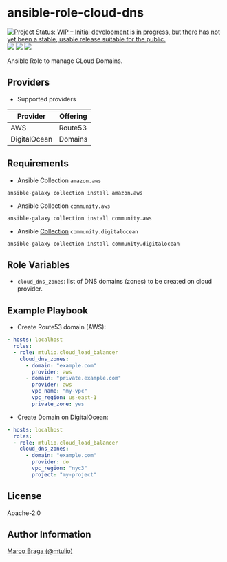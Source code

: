 ansible-role-cloud-dns
======================

[![Project Status: WIP – Initial development is in progress, but there has not yet been a stable, usable release suitable for the public.](https://www.repostatus.org/badges/latest/wip.svg)](#)
[![](https://github.com/mtulio/ansible-role-cloud-dns/actions/workflows/release.yml/badge.svg)](https://github.com/mtulio/ansible-role-cloud-dns/actions/workflows/release.yml)
[![](https://github.com/mtulio/ansible-role-cloud-dns/actions/workflows/ci.yml/badge.svg?branch=main)](https://github.com/mtulio/ansible-role-cloud-dns/actions/workflows/ci.yml)
[![](https://img.shields.io/ansible/role/59600)](https://galaxy.ansible.com/mtulio/cloud_dns)

Ansible Role to manage CLoud Domains.

Providers
---------

- Supported providers

| Provider | Offering |
| -- | -- |
| AWS | Route53 |
| DigitalOcean | Domains |


Requirements
------------

- Ansible Collection `amazon.aws`
```
ansible-galaxy collection install amazon.aws
```

- Ansible Collection `community.aws`
```
ansible-galaxy collection install community.aws
```

- Ansible [Collection](https://docs.ansible.com/ansible/latest/collections/community/digitalocean/index.html) `community.digitalocean`

```
ansible-galaxy collection install community.digitalocean
```

Role Variables
--------------

- `cloud_dns_zones`: list of DNS domains (zones) to be created on cloud provider.

<!--

Dependencies
------------

A list of other roles hosted on Galaxy should go here, plus any details in regards to parameters that may need to be set for other roles, or variables that are used from other roles.

-->

Example Playbook
----------------

- Create Route53 domain (AWS):

```yaml
- hosts: localhost
  roles:
  - role: mtulio.cloud_load_balancer
    cloud_dns_zones:
      - domain: "example.com"
        provider: aws
      - domain: "private.example.com"
        provider: aws
        vpc_name: "my-vpc"
        vpc_region: us-east-1
        private_zone: yes
```

- Create Domain on DigitalOcean:

```yaml
- hosts: localhost
  roles:
  - role: mtulio.cloud_load_balancer
    cloud_dns_zones:
      - domain: "example.com"
        provider: do
        vpc_region: "nyc3"
        project: "my-project"
```


License
-------

Apache-2.0

Author Information
------------------

[Marco Braga (@mtulio)](https://github.com/mtulio)
